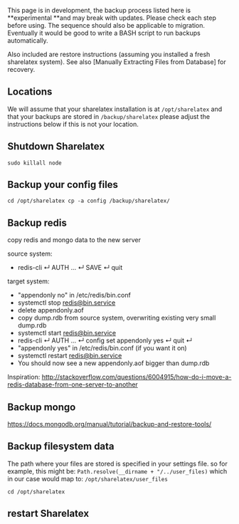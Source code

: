 This page is in development, the backup process listed here is **experimental **and may break with updates.
Please check each step before using.
The sequence should also be applicable to migration.
Eventually it would be good to write a BASH script to run backups automatically.

Also included are restore instructions (assuming you installed a fresh sharelatex system). 
See also [Manually Extracting Files from Database] for recovery.

## Locations
We will assume that your sharelatex installation is at `/opt/sharelatex`
and that your backups are stored in `/backup/sharelatex`
please adjust the instructions below if this is not your location.

## Shutdown Sharelatex
`sudo killall node`

## Backup your config files
`cd /opt/sharelatex
cp -a config /backup/sharelatex/
`

## Backup redis
 copy redis and mongo data to the new server

source system:
* redis-cli ↵ AUTH ... ↵ SAVE ↵ quit

target system:
* "appendonly no" in /etc/redis/bin.conf
* systemctl stop redis@bin.service
* delete appendonly.aof
* copy dump.rdb from source system, overwriting existing very small dump.rdb
* systemctl start redis@bin.service
* redis-cli ↵ AUTH ... ↵ config set appendonly yes ↵ quit ↵
* "appendonly yes" in /etc/redis/bin.conf (if you want it on)
* systemctl restart redis@bin.service
* You should now see a new appendonly.aof bigger than dump.rdb

Inspiration:
http://stackoverflow.com/questions/6004915/how-do-i-move-a-redis-database-from-one-server-to-another

## Backup mongo

https://docs.mongodb.org/manual/tutorial/backup-and-restore-tools/

## Backup filesystem data 
The path where your files are stored is specified in your settings file.
so for example, this might be: `Path.resolve(__dirname + "/../user_files)`
which in our case would map to: `/opt/sharelatex/user_files`

`cd /opt/sharelatex
`

## restart Sharelatex